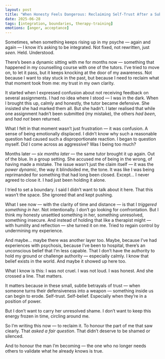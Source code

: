 ```yaml
---
layout: post
title: "When Honesty Feels Dangerous: Reclaiming Self-Trust After a Subtle Betrayal"
date: 2025-06-28
tags: [integration, boundaries, therapy-training]
emotions: [anger, acceptance]
---
```


Sometimes, when something keeps rising up in my psyche — again and again — I know it’s asking to be integrated. Not fixed, not rewritten, just *seen*. Held. Understood.

There’s been a dynamic sitting with me for months now — something that happened in my counselling course with one of the tutors. I’ve tried to move on, to let it pass, but it keeps knocking at the door of my awareness. Not because I want to stay stuck in the past, but because I need to reclaim what that moment took from me: my trust in my own clarity.

It started when I expressed confusion about not receiving feedback on several assignments. I had no idea where I stood — I was in the dark. When I brought this up, calmly and honestly, the tutor became defensive. She insisted she had marked them all. But she hadn’t. I later realised that while one assignment hadn’t been submitted (my mistake), the others *had been*, and *had not* been returned.

What I felt in that moment wasn’t just frustration — it was confusion. A sense of being emotionally displaced. I didn’t know why such a reasonable question had caused such a disproportionate reaction. I began to question myself. Did I come across as aggressive? Was I being too much?

Months later — *six months later* — the same tutor brought it up again. Out of the blue. In a group setting. She accused me of being in the wrong, of having made a mistake. The issue wasn’t just the claim itself — it was the *power dynamic*, the way it blindsided me, the tone. It was like I was being reprimanded for something that had long been closed. Except… I never agreed to close it. I had just been holding it alone.

I tried to set a boundary. I said I didn’t want to talk about it here. That this wasn’t the space. She ignored that and kept pushing.

What I see now — with the clarity of time and distance — is that I *triggered something in her*. Not intentionally. I don’t go looking for confrontation. But I think my honesty unsettled something in her, something unresolved, something insecure. And instead of holding that like a therapist might — with humility and reflection — she turned it on me. Tried to regain control by undermining my experience.

And maybe… maybe there was another layer too. Maybe, because I’ve had experiences with psychosis, because I’ve been to hospital, there’s an unconscious belief that I’m less capable. That I don’t have the authority to hold my ground or challenge authority — especially calmly. I know that belief exists in the world. And maybe it showed up here too.

What I know is this: I was not cruel. I was not loud. I was honest. And she crossed a line. That matters.

It matters because in these small, subtle betrayals of trust — when someone turns their defensiveness into a weapon — something inside us can begin to erode. Self-trust. Self-belief. Especially when they’re in a position of power.

But I don’t want to carry her unresolved shame. I don’t want to keep this energy frozen in time, circling around me.

So I’m writing this now — to reclaim it. To honour the part of me that saw clearly. That *asked a fair question*. That didn’t deserve to be shamed or silenced.

And to honour the man I’m becoming — the one who no longer needs others to validate what he already knows is true.
